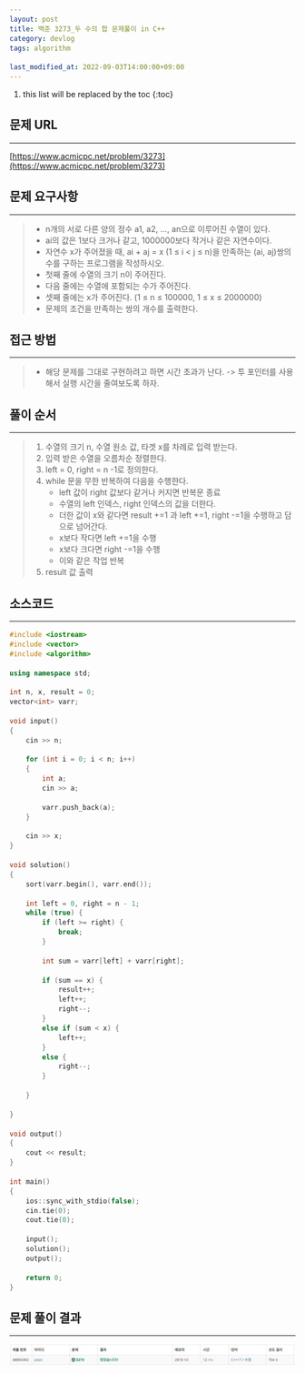 ```yaml
---
layout: post
title: 백준 3273_두 수의 합 문제풀이 in C++
category: devlog
tags: algorithm

last_modified_at: 2022-09-03T14:00:00+09:00
---
```


1. this list will be replaced by the toc
{:toc}

## 문제 URL
---
[https://www.acmicpc.net/problem/3273](https://www.acmicpc.net/problem/3273)

## 문제 요구사항
---
> + n개의 서로 다른 양의 정수 a1, a2, ..., an으로 이루어진 수열이 있다. 
> + ai의 값은 1보다 크거나 같고, 1000000보다 작거나 같은 자연수이다. 
> + 자연수 x가 주어졌을 때, ai + aj = x (1 ≤ i < j ≤ n)을 만족하는 (ai, aj)쌍의 수를 구하는 프로그램을 작성하시오.
> + 첫째 줄에 수열의 크기 n이 주어진다. 
> + 다음 줄에는 수열에 포함되는 수가 주어진다. 
> + 셋째 줄에는 x가 주어진다. (1 ≤ n ≤ 100000, 1 ≤ x ≤ 2000000)
> + 문제의 조건을 만족하는 쌍의 개수를 출력한다.

## 접근 방법
---
> + 해당 문제를 그대로 구현하려고 하면 시간 초과가 난다. -> 투 포인터를 사용해서 실행 시간을 줄여보도록 하자.

## 풀이 순서
---
> 1. 수열의 크기 n, 수열 원소 값, 타겟 x를 차례로 입력 받는다.
> 2. 입력 받은 수열을 오름차순 정렬한다.
> 3. left = 0, right = n -1로 정의한다.
> 4. while 문을 무한 반복하여 다음을 수행한다.
>     + left 값이 right 값보다 같거나 커지면 반복문 종료
>     + 수열의 left 인덱스, right 인덱스의 값을 더한다.
>     + 더한 값이 x와 같다면 result +=1 과 left +=1, right -=1을 수행하고 담으로 넘어간다.
>     + x보다 작다면 left +=1을 수행
>     + x보다 크다면 right -=1을 수행
>     + 이와 같은 작업 반복
> 5. result 값 출력

## 소스코드
---
~~~c++
#include <iostream>
#include <vector>
#include <algorithm>

using namespace std;

int n, x, result = 0;
vector<int> varr;

void input()
{
	cin >> n;

	for (int i = 0; i < n; i++) 
	{
		int a;
		cin >> a;

		varr.push_back(a);
	}

	cin >> x;
}

void solution()
{
	sort(varr.begin(), varr.end());

	int left = 0, right = n - 1;
	while (true) {
		if (left >= right) {
			break;
		}

		int sum = varr[left] + varr[right];

		if (sum == x) {
			result++;
			left++;
			right--;
		}
		else if (sum < x) {
			left++;
		}
		else {
			right--;
		}

	}

}

void output()
{
	cout << result;
}

int main() 
{
	ios::sync_with_stdio(false);
	cin.tie(0);
	cout.tie(0);

	input();
	solution();
	output();

	return 0;
}
~~~

## 문제 풀이 결과
---
<img src="/assets/img/post-img/algorithm/2022-09-03-boj-SumOfTwoNumber/result.jpg">